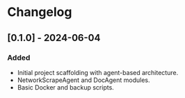 # Changelog

## [0.1.0] - 2024-06-04
### Added
- Initial project scaffolding with agent-based architecture.
- NetworkScrapeAgent and DocAgent modules.
- Basic Docker and backup scripts.
